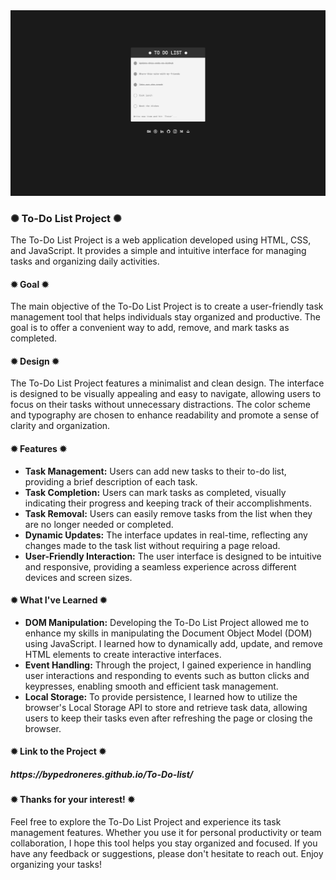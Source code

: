<div class="image-container">
  <img class="CoverImagee" src="GIT HUB COVER.png" alt="Cover">
</div>
          
<h3>✺ To-Do List Project ✺</h3>

The To-Do List Project is a web application developed using HTML, CSS, and JavaScript. It provides a simple and intuitive interface for managing tasks and organizing daily activities.

<h4>✹ Goal ✹</h4>

The main objective of the To-Do List Project is to create a user-friendly task management tool that helps individuals stay organized and productive. The goal is to offer a convenient way to add, remove, and mark tasks as completed.

<h4>✹ Design ✹</h4>

The To-Do List Project features a minimalist and clean design. The interface is designed to be visually appealing and easy to navigate, allowing users to focus on their tasks without unnecessary distractions. The color scheme and typography are chosen to enhance readability and promote a sense of clarity and organization.

<h4>✹ Features ✹</h4>

* <b>Task Management:</b> Users can add new tasks to their to-do list, providing a brief description of each task.
* <b>Task Completion:</b> Users can mark tasks as completed, visually indicating their progress and keeping track of their accomplishments.
* <b>Task Removal:</b> Users can easily remove tasks from the list when they are no longer needed or completed.
* <b>Dynamic Updates:</b> The interface updates in real-time, reflecting any changes made to the task list without requiring a page reload.
* <b>User-Friendly Interaction:</b> The user interface is designed to be intuitive and responsive, providing a seamless experience across different devices and screen sizes.

<h4>✹ What I've Learned ✹</h4>

* <b>DOM Manipulation:</b> Developing the To-Do List Project allowed me to enhance my skills in manipulating the Document Object Model (DOM) using JavaScript. I learned how to dynamically add, update, and remove HTML elements to create interactive interfaces.
* <b>Event Handling:</b> Through the project, I gained experience in handling user interactions and responding to events such as button clicks and keypresses, enabling smooth and efficient task management.
* <b>Local Storage:</b> To provide persistence, I learned how to utilize the browser's Local Storage API to store and retrieve task data, allowing users to keep their tasks even after refreshing the page or closing the browser.

<h4>✹ Link to the Project ✹</h4>

<h5>https://bypedroneres.github.io/To-Do-list/</h5>

<h4>✹ Thanks for your interest! ✹</h4>

Feel free to explore the To-Do List Project and experience its task management features. Whether you use it for personal productivity or team collaboration, I hope this tool helps you stay organized and focused. If you have any feedback or suggestions, please don't hesitate to reach out. Enjoy organizing your tasks!
